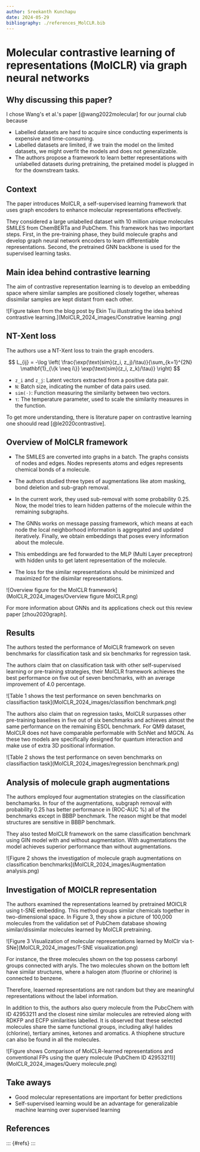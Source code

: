 ```yaml
---
author: Sreekanth Kunchapu
date: 2024-05-29
bibliography: ./references_MolCLR.bib
---
```


# Molecular contrastive learning of representations (MolCLR) via graph neural networks

## Why discussing this paper? 

I chose Wang's et al.'s paper [@wang2022molecular] for our journal club because

- Labelled datasets are hard to acquire since conducting experiments is expensive and time-consuming.
- Labelled datasets are limited, if we train the model on the limited datasets, we might overfit the models and does not generalizable.
- The authors propose a framework to learn better representations with unlabelled datasets during pretraining, the pretained model is plugged in for the downstream tasks.

## Context

The paper introduces MolCLR, a self-supervised learning framework that uses graph encoders to enhance molecular representations effectively.

They considered a large unlabelled dataset with 10 million unique molecules SMILES from ChemBERTa and PubChem. This framework has two important steps. First, in the pre-training phase, they build molecule graphs and develop graph neural network encoders to learn differentiable representations. Second, the pretrained GNN backbone is used for the supervised learning tasks.

## Main idea behind contrastive learning
The aim of contrastive representation learning is to develop an embedding space where similar samples are positioned closely together, whereas dissimilar samples are kept distant from each other.

![Figure taken from the blog post by Ekin Tiu illustrating the idea behind contrastive learning.](MolCLR_2024_images/Constrative learning .png)

## NT-Xent loss

The authors use a NT-Xent loss to train the graph encoders.

$$
L_{ij} = -\log \left( \frac{\exp(\text{sim}(z_i, z_j)/\tau)}{\sum_{k=1}^{2N} \mathbf{1}_{\{k \neq i\}} \exp(\text{sim}(z_i, z_k)/\tau)} \right)
$$

- `z_i` and `z_j`: Latent vectors extracted from a positive data pair.
- `N`: Batch size, indicating the number of data pairs used.
- `sim(⋅)`: Function measuring the similarity between two vectors.
- `τ`: The temperature parameter, used to scale the similarity measures in the function.

To get more understanding, there is literature paper on contrastive learning one shoould read [@le2020contrastive].

## Overview of MolCLR framework

- The SMILES are converted into graphs in a batch. The graphs consists of nodes and edges. Nodes represents atoms and edges represents chemical bonds of a molecule.

- The authors studied three types of augmentations like atom masking, bond deletion and sub-graph removal.

- In the current work, they used sub-removal with some probability 0.25. Now, the model tries to learn hidden patterns of the molecule within the remaining subgraphs.

- The GNNs works on message passing framework, which means at each node the local neighborhood information is aggregated and updated iteratively. Finally, we obtain embeddings that poses every information about the molecule.

- This embeddings are fed forwarded to the MLP (Multi Layer preceptron) with hidden units to get latent representation of the molecule.

- The loss for the similar representations should be minimized and maximized for the disimilar representations.

![Overview figure for the MolCLR framework](MolCLR_2024_images/Overview figure MolCLR.png)

For more information about GNNs and its applications check out this review paper [zhou2020graph].

## Results
The authors tested the performance of MolCLR framework on seven benchmarks for classification task and six benchmarks for regression task.

The authors claim that on classification task with other self-supervised learning or pre-training strategies, their MolCLR framework achieves the best performance on five out of seven benchmarks, with an average improvement of 4.0 percentage.

![Table 1 shows the test performance on seven benchmarks on classifiaction task](MolCLR_2024_images/classifion benchmark.png) 

The authors also claim that on regression tasks, MolCLR surpasses other pre-training baselines in five out of six benchmarks and achieves almost the same performance on the remaining ESOL benchmark. For QM9 dataset, MolCLR does not have comparable performable with SchNet and MGCN. As these two models are specifically designed for quantum interaction and make use of extra 3D positional information.

![Table 2 shows the test performance on seven benchmarks on classifiaction task](MolCLR_2024_images/regression benchmark.png)

## Analysis of molecule graph augmentations
The authors employed four augmentation strategies on the classification benchamarks. In four of the augmentations, subgraph removal with probability 0.25 has better performance in (ROC-AUC %) all of the benchmarks except in BBBP benchmark.
The reason might be that model structures are sensitive in BBBP benchmark.

They also tested MolCLR framework on the same classification benchmark using GIN model with and without augmentation. With augmentations the model achieves superior performance than without augmentations.

![Figure 2 shows the investigation of molecule graph augmentations on classification benchmarks](MolCLR_2024_images/Augmentation analysis.png)

## Investigation of MOlCLR representation
The authors examined the representations learned by pretrained MOlCLR using t-SNE embedding. This method groups similar chemicals together in two-dimensional space. In Figure 3, they show a picture of 100,000 molecules from the validation set of PubChem database showing similar/dissimilar molecules learned by MolCLR pretraining. 

![Figure 3 Visualization of molecular representations learned by MolClr via t-SNe](MolCLR_2024_images/T-SNE visualization.png)

For instance, the three molecules shown on the top possess carbonyl groups connected with aryls. The two molecules shown on the bottom left have similar structures, where a halogen atom (fluorine or chlorine) is connected to benzene.

Therefore, leaerned representations are not random but they are meaningful representations without the label information.

In addition to this, the authors also query molecule from the PubcChem with ID 42953211 and the closest nine similar molecules are retrevied along with RDKFP and ECFP similarities labelled. It is observed that these selected molecules share the same functional groups, including alkyl halides (chlorine), tertiary amines, ketones and aromatics. A thiophene structure can also be found in all the molecules.

![Figure shows Comparison of MolCLR-learned representations and conventional FPs using the query molecule (PubChem ID 42953211)](MolCLR_2024_images/Query molecule.png)

## Take aways 

- Good molecular representations are important for better predictions
- Self-supervised learning would be an advantage for generalizable machine learning over supervised learning

## References

::: {#refs}
:::